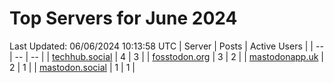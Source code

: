 # Top Servers for June 2024
Last Updated: 06/06/2024 10:13:58 UTC
| Server | Posts | Active Users |
| -- | -- | -- |
| [techhub.social](https://techhub.social/tags/PowerShell) | 4 | 3 |
| [fosstodon.org](https://fosstodon.org/tags/PowerShell) | 3 | 2 |
| [mastodonapp.uk](https://mastodonapp.uk/tags/PowerShell) | 2 | 1 |
| [mastodon.social](https://mastodon.social/tags/PowerShell) | 1 | 1 |

